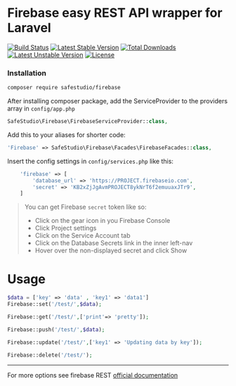 
# Firebase easy REST API wrapper for Laravel

[![Build Status](https://travis-ci.org/SafeStudio/firebase-php.svg?branch=master)](https://travis-ci.org/SafeStudio/firebase-php)
[![Latest Stable Version](https://poser.pugx.org/safestudio/firebase-php/v/stable)](https://packagist.org/packages/safestudio/firebase-php) 
[![Total Downloads](https://poser.pugx.org/safestudio/firebase-php/downloads)](https://packagist.org/packages/safestudio/firebase-php) 
[![Latest Unstable Version](https://poser.pugx.org/safestudio/firebase-php/v/unstable)](https://packagist.org/packages/safestudio/firebase-php)
[![License](https://poser.pugx.org/safestudio/firebase-php/license)](https://packagist.org/packages/safestudio/firebase-php) 

### Installation

```bash
composer require safestudio/firebase
```
After installing composer package, add the ServiceProvider to the providers array in `config/app.php`

```php
SafeStudio\Firebase\FirebaseServiceProvider::class,
```

Add this to your aliases for shorter code:

```php
'Firebase' => SafeStudio\Firebase\Facades\FirebaseFacades::class,
```

Insert the config settings in `config/services.php` like this:

```php
    'firebase' => [
        'database_url' => 'https://PROJECT.firebaseio.com',
        'secret' => 'KB2xZjJgAvmPROJECT8ykNrT6f2emuuaxJTr9',
    ]
```

> You can get Firebase `secret` token like so:
> - Click on the gear icon in you Firebase Console
> - Click Project settings
> - Click on the Service Account tab
> - Click on the Database Secrets link in the inner left-nav
> - Hover over the non-displayed secret and click Show

# Usage

```php
$data = ['key' => 'data' , 'key1' => 'data1']
Firebase::set('/test/',$data); 

Firebase::get('/test/',['print'=> 'pretty']);

Firebase::push('/test/',$data); 

Firebase::update('/test/',['key1' => 'Updating data by key']); 

Firebase::delete('/test/'); 
```

----
For more options see firebase REST [official documentation](https://firebase.google.com/docs/database/rest/start) 






